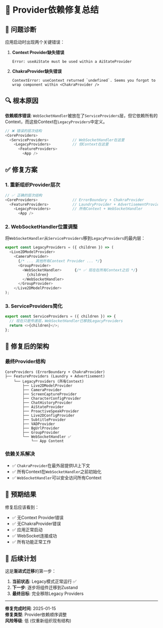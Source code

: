 # 🔧 Provider依赖修复总结

## 🚨 **问题诊断**

应用启动时出现两个关键错误：

1. **Context Provider缺失错误**
   ```
   Error: useAiState must be used within a AiStateProvider
   ```

2. **ChakraProvider缺失错误**
   ```
   ContextError: useContext returned `undefined`. Seems you forgot to wrap component within <ChakraProvider />
   ```

## 🔍 **根本原因**

**依赖顺序错误**: `WebSocketHandler`被放在了`ServiceProviders`层，但它依赖所有的Context，而这些Context在`LegacyProviders`中定义。

```typescript
// ❌ 错误的层次结构
<CoreProviders>
  <ServiceProviders>           // WebSocketHandler在这里
    <LegacyProviders>          // 但Context在这里
      <FeatureProviders>
        <App />
```

## ✅ **修复方案**

### **1. 重新组织Provider层次**

```typescript
// ✅ 正确的层次结构
<CoreProviders>                // ErrorBoundary + ChakraProvider
  <FeatureProviders>           // LaundryProvider + AdvertisementProvider
    <LegacyProviders>          // 所有Context + WebSocketHandler
      <App />
```

### **2. WebSocketHandler位置调整**

将`WebSocketHandler`从`ServiceProviders`移到`LegacyProviders`的最内层：

```typescript
export const LegacyProviders = ({ children }) => (
  <Live2DModelProvider>
    <CameraProvider>
      {/* ... 其他所有Context Provider ... */}
      <GroupProvider>
        <WebSocketHandler>      {/* ✅ 现在在所有Context之后 */}
          {children}
        </WebSocketHandler>
      </GroupProvider>
    </Live2DModelProvider>
);
```

### **3. ServiceProviders简化**

```typescript
export const ServiceProviders = ({ children }) => {
  // 现在只是传递层，WebSocketHandler已移到LegacyProviders
  return <>{children}</>;
};
```

## 🎯 **修复后的架构**

### **最终Provider结构**
```
CoreProviders (ErrorBoundary + ChakraProvider)
├── FeatureProviders (Laundry + Advertisement)
    └── LegacyProviders (所有Context)
        ├── Live2DModelProvider
        ├── CameraProvider  
        ├── ScreenCaptureProvider
        ├── CharacterConfigProvider
        ├── ChatHistoryProvider
        ├── AiStateProvider
        ├── ProactiveSpeakProvider
        ├── Live2DConfigProvider
        ├── SubtitleProvider
        ├── VADProvider
        ├── BgUrlProvider
        ├── GroupProvider
        └── WebSocketHandler ✅
            └── App Content
```

### **依赖关系解决**
- ✅ `ChakraProvider`在最外层提供UI上下文
- ✅ 所有Context在`WebSocketHandler`之前初始化
- ✅ `WebSocketHandler`可以安全访问所有Context

## 🚀 **预期结果**

修复后应该看到：
- ✅ 无Context Provider错误
- ✅ 无ChakraProvider错误  
- ✅ 应用正常启动
- ✅ WebSocket连接成功
- ✅ 所有功能正常工作

## 📝 **后续计划**

这是**渐进式迁移**的第一步：

1. **当前状态**: Legacy模式正常运行 ✅
2. **下一步**: 逐步将组件迁移到Zustand
3. **最终目标**: 完全移除Legacy Providers

---

**修复完成时间**: 2025-01-15  
**修复类型**: Provider依赖顺序调整  
**风险等级**: 低 (仅重新组织现有结构)